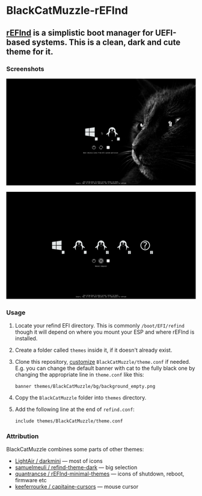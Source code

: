 # BlackCatMuzzle-rEFInd

## [rEFInd](http://www.rodsbooks.com/refind/) is a simplistic boot manager for UEFI-based systems. This is a clean, dark and cute theme for it.
    
### Screenshots
![Screenshot with default banner and 2 internal boot entries displayed](screenshots/screenshot_001.jpg "screenshot")

![Screenshot with fully black banner and multiple boot entries from hard and flash drives displayed](screenshots/screenshot_002.jpg "screenshot")

### Usage
1. Locate your refind EFI directory. This is commonly `/boot/EFI/refind` though it will depend on where you mount your ESP and where rEFInd is installed.

2. Create a folder called `themes` inside it, if it doesn't already exist.

3. Clone this repository, [customize](https://www.rodsbooks.com/refind/configfile.html) `BlackCatMuzzle/theme.conf` if needed. E.g. you can change the default banner with cat to the fully black one by changing the appropriate line in `theme.conf` like this:
   ```
   banner themes/BlackCatMuzzle/bg/background_empty.png
   ```

4. Copy the `BlackCatMuzzle` folder into `themes` directory.

5. Add the following line at the end of `refind.conf`:
   ```
   include themes/BlackCatMuzzle/theme.conf
   ```

### Attribution
BlackCatMuzzle combines some parts of other themes:
- [LightAir / darkmini](https://github.com/LightAir/darkmini) — most of icons
- [samuelmeuli / refind-theme-dark](https://github.com/samuelmeuli/refind-theme-dark) — big selection
- [quantrancse / rEFInd-minimal-themes](https://github.com/quantrancse/rEFInd-minimal-themes) — icons of shutdown, reboot, firmware etc
- [keeferrourke / capitaine-cursors](https://github.com/keeferrourke/capitaine-cursors) — mouse cursor

